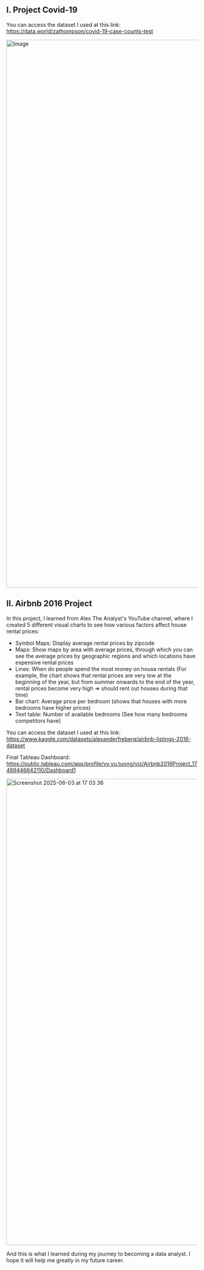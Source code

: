 ## I. Project Covid-19

You can access the dataset I used at this link: https://data.world/zathompson/covid-19-case-counts-test


[<img width="1440" alt="Image" src="https://github.com/user-attachments/assets/40361573-3511-49ea-a398-95b5f5d5dfd2" />](https://github.com/user-attachments/assets/2f685a6c-7faa-43f6-a3fb-0d2a2d76bd3f)



## II. Airbnb 2016 Project

In this project, I learned from Alex The Analyst's YouTube channel, where I created 5 different visual charts to see how various factors affect house rental prices:

- Symbol Maps: Display average rental prices by zipcode
- Maps: Show maps by area with average prices, through which you can see the average prices by geographic regions and which locations have expensive rental prices
- Lines: When do people spend the most money on house rentals
(For example, the chart shows that rental prices are very low at the beginning of the year, but from summer onwards to the end of the year, rental prices become very high => should rent out houses during that time)
- Bar chart: Average price per bedroom (shows that houses with more bedrooms have higher prices)
- Text table: Number of available bedrooms (See how many bedrooms competitors have)

You can access the dataset I used at this link: https://www.kaggle.com/datasets/alexanderfreberg/airbnb-listings-2016-dataset

Final Tableau Dashboard: https://public.tableau.com/app/profile/vy.vu.tuong/viz/Airbnb2016Project_17489446642110/Dashboard1

<img width="1226" alt="Screenshot 2025-06-03 at 17 03 36" src="https://github.com/user-attachments/assets/225b69e2-b698-4453-99ad-2e826d9d599d" />

And this is what I learned during my journey to becoming a data analyst. I hope it will help me greatly in my future career.
